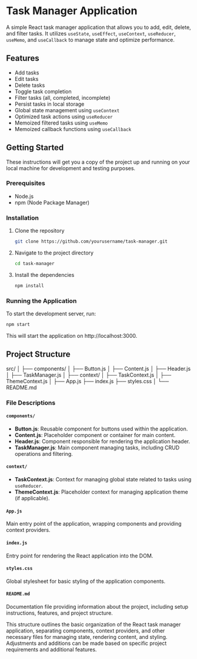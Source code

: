 # Task Manager Application

A simple React task manager application that allows you to add, edit, delete, and filter tasks. It utilizes `useState`, `useEffect`, `useContext`, `useReducer`, `useMemo`, and `useCallback` to manage state and optimize performance.

## Features

- Add tasks
- Edit tasks
- Delete tasks
- Toggle task completion
- Filter tasks (all, completed, incomplete)
- Persist tasks in local storage
- Global state management using `useContext`
- Optimized task actions using `useReducer`
- Memoized filtered tasks using `useMemo`
- Memoized callback functions using `useCallback`

## Getting Started

These instructions will get you a copy of the project up and running on your local machine for development and testing purposes.

### Prerequisites

- Node.js
- npm (Node Package Manager)

### Installation

1. Clone the repository
    ```sh
    git clone https://github.com/yourusername/task-manager.git
    ```
2. Navigate to the project directory
    ```sh
    cd task-manager
    ```
3. Install the dependencies
    ```sh
    npm install
    ```

### Running the Application

To start the development server, run:
```sh
npm start
```
This will start the application on http://localhost:3000.

## Project Structure

src/
│
├── components/
│   ├── Button.js
│   ├── Content.js
│   ├── Header.js
│   ├── TaskManager.js
│
├── context/
│   ├── TaskContext.js
│   ├── ThemeContext.js
│
├── App.js
├── index.js
├── styles.css
│
└── README.md


### File Descriptions

#### `components/`

- **Button.js**: Reusable component for buttons used within the application.
- **Content.js**: Placeholder component or container for main content.
- **Header.js**: Component responsible for rendering the application header.
- **TaskManager.js**: Main component managing tasks, including CRUD operations and filtering.

#### `context/`

- **TaskContext.js**: Context for managing global state related to tasks using `useReducer`.
- **ThemeContext.js**: Placeholder context for managing application theme (if applicable).

#### `App.js`

Main entry point of the application, wrapping components and providing context providers.

#### `index.js`

Entry point for rendering the React application into the DOM.

#### `styles.css`

Global stylesheet for basic styling of the application components.

#### `README.md`

Documentation file providing information about the project, including setup instructions, features, and project structure.

This structure outlines the basic organization of the React task manager application, separating components, context providers, and other necessary files for managing state, rendering content, and styling. Adjustments and additions can be made based on specific project requirements and additional features.

